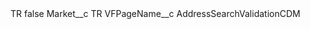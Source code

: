 <?xml version="1.0" encoding="UTF-8"?>
<CustomMetadata xmlns="http://soap.sforce.com/2006/04/metadata" xmlns:xsi="http://www.w3.org/2001/XMLSchema-instance" xmlns:xsd="http://www.w3.org/2001/XMLSchema">
    <label>TR</label>
    <protected>false</protected>
    <values>
        <field>Market__c</field>
        <value xsi:type="xsd:string">TR</value>
    </values>
    <values>
        <field>VFPageName__c</field>
        <value xsi:type="xsd:string">AddressSearchValidationCDM</value>
    </values>
</CustomMetadata>

